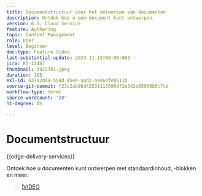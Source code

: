 ```yaml
---
title: Documentstructuur voor het ontwerpen van documenten
description: Ontdek hoe u een document kunt ontwerpen.
version: 6.5, Cloud Service
feature: Authoring
topic: Content Management
role: User
level: Beginner
doc-type: Feature Video
last-substantial-update: 2023-11-15T00:00:00Z
jira: KT-14467
thumbnail: 3425701.jpeg
duration: 105
exl-id: 637a2d44-554d-45e4-aad2-a9e64feb511b
source-git-commit: f23c2ab86d42531113690df2e342c65060b5c7cd
workflow-type: tm+mt
source-wordcount: '28'
ht-degree: 0%

---
```


# Documentstructuur

{{edge-delivery-services}}

Ontdek hoe u documenten kunt ontwerpen met standaardinhoud, -blokken en meer.

>[!VIDEO](https://video.tv.adobe.com/v/3425701/?learn=on)

